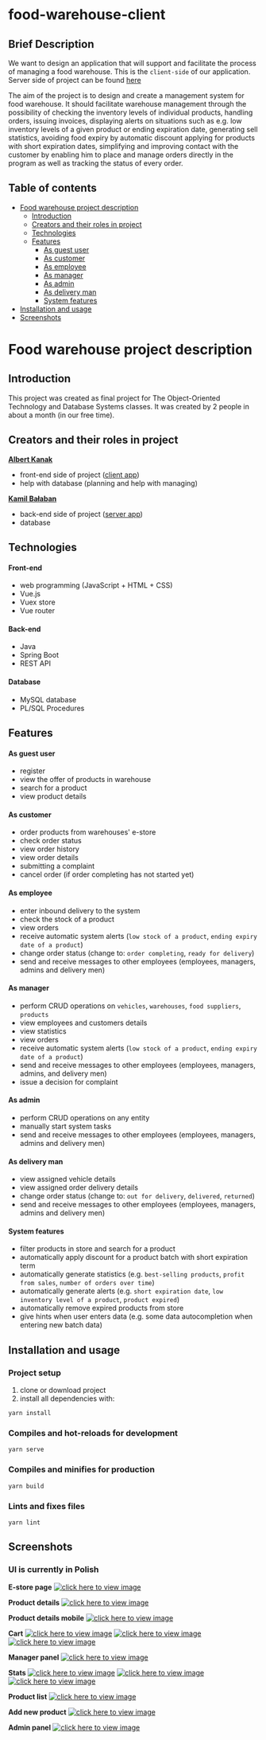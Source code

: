 # food-warehouse-client

## Brief Description

We want to design an application that will support and facilitate the process of managing a food warehouse.
This is the `client-side` of our application. Server side of project can be found [here](https://github.com/A640/food-warehouse-server)

The aim of the project is to design and create a management system for
food warehouse. It should facilitate warehouse management
through the possibility of checking the inventory levels of individual products,
handling orders, issuing invoices, displaying alerts on situations such as e.g.  low inventory levels of a given product or ending expiration date, generating sell statistics, avoiding food expiry by automatic discount applying for products with short expiration dates,
simplifying and improving contact with the customer by enabling him to place and manage orders
directly in the program as well as tracking the status of every order.

## Table of contents

- [Food warehouse project description](#food-warehouse-project-description)
  - [Introduction](#introduction)
  - [Creators and their roles in project](#creators-and-their-roles-in-project)
  - [Technologies](#technologies)
  - [Features](#features)
      - [As guest user](#as-guest-user)
      - [As customer](#as-customer)
      - [As employee](#as-employee)
      - [As manager](#as-manager)
      - [As admin](#as-admin)
      - [As delivery man](#as-delivery-man)
      - [System features](#system-features)
- [Installation and usage](#installation-and-usage)
- [Screenshots](#screenshots)
 


# Food warehouse project description

## Introduction

This project was created as final project for The Object-Oriented Technology and Database Systems classes. It was created by 2 people in about a month (in our free time).


## Creators and their roles in project

**[Albert Kanak](https://github.com/A640)**

- front-end side of project ([client app](https://github.com/A640/food-warehouse-client))
- help with database (planning and help with managing)

**[Kamil Bałaban](https://github.com/GieeFoR)**
- back-end side of project ([server app](https://github.com/A640/food-warehouse-server))
- database


## Technologies

#### Front-end

- web programming (JavaScript + HTML + CSS)
- Vue.js
- Vuex store
- Vue router

#### Back-end

- Java
- Spring Boot
- REST API

#### Database

- MySQL database
- PL/SQL Procedures


## Features

#### As guest user

- register
- view the offer of products in warehouse
- search for a product
- view product details

#### As customer

- order products from warehouses' e-store
- check order status
- view order history
- view order details
- submitting a complaint
- cancel order (if order completing has not started yet)

#### As employee

- enter inbound delivery to the system
- check the stock of a product
- view orders
- receive automatic system alerts (`low stock of a product`, `ending expiry date of a product`)
- change order status (change to: `order completing`, `ready for delivery`)
- send and receive messages to other employees (employees, managers, admins and delivery men)


#### As manager

- perform CRUD operations on `vehicles`, `warehouses`, `food suppliers`, `products`
- view employees and customers details
- view statistics
- view orders
- receive automatic system alerts (`low stock of a product`, `ending expiry date of a product`)
- send and receive messages to other employees (employees, managers, admins, and delivery men)
- issue a decision for complaint


#### As admin

- perform CRUD operations on any entity
- manually start system tasks
- send and receive messages to other employees (employees, managers, admins and delivery men)


#### As delivery man

- view assigned vehicle details
- view assigned order delivery details
- change order status (change to: `out for delivery`, `delivered`, `returned`)
- send and receive messages to other employees (employees, managers, admins and delivery men)

#### System features

- filter products in store and search for a product
- automatically apply discount for a product batch with short expiration term
- automatically generate statistics (e.g. `best-selling products`, `profit from sales`, `number of orders over time`)
- automatically generate alerts (e.g. `short expiration date`, `low inventory level of a product`, `product expired`)
- automatically remove expired products from store
- give hints when user enters data (e.g. some data autocompletion when entering new batch data)





## Installation and usage

### Project setup
1. clone or download project
2. install all dependencies with:
```
yarn install
```

### Compiles and hot-reloads for development
```
yarn serve
```

### Compiles and minifies for production
```
yarn build
```

### Lints and fixes files
```
yarn lint
```



## Screenshots
### UI is currently in Polish
  
**E-store page**
[![click here to view image](https://github.com/A640/food-warehouse-client/blob/assets/screenshots/store.png)](https://github.com/A640/food-warehouse-client/blob/assets/screenshots/store.png?raw=true)

  
**Product details**
[![click here to view image](https://github.com/A640/food-warehouse-client/blob/assets/screenshots/product%20details.png)](https://github.com/A640/food-warehouse-client/blob/assets/screenshots/product%20details.png?raw=true)

  
**Product details mobile**
[![click here to view image](https://github.com/A640/food-warehouse-client/blob/assets/screenshots/product%20details%20mobile.png)](https://github.com/A640/food-warehouse-client/blob/assets/screenshots/product%20details%20mobile.png?raw=true)

  
**Cart**
[![click here to view image](https://github.com/A640/food-warehouse-client/blob/assets/screenshots/cart%201.png)](https://github.com/A640/food-warehouse-client/blob/assets/screenshots/cart%201.png?raw=true)
[![click here to view image](https://github.com/A640/food-warehouse-client/blob/assets/screenshots/cart%202.png)](https://github.com/A640/food-warehouse-client/blob/assets/screenshots/cart%202.png?raw=true)
[![click here to view image](https://github.com/A640/food-warehouse-client/blob/assets/screenshots/cart%203.png)](https://github.com/A640/food-warehouse-client/blob/assets/screenshots/cart%203.png?raw=true)

  
**Manager panel**
[![click here to view image](https://github.com/A640/food-warehouse-client/blob/assets/screenshots/manager%20-%20employee.png)](https://github.com/A640/food-warehouse-client/blob/assets/screenshots/manager%20-%20employee.png?raw=true)

  
**Stats**
[![click here to view image](https://github.com/A640/food-warehouse-client/blob/assets/screenshots/stats%201.png)](https://github.com/A640/food-warehouse-client/blob/assets/screenshots/stats%201.png?raw=true)
[![click here to view image](https://github.com/A640/food-warehouse-client/blob/assets/screenshots/stats%202.png)](https://github.com/A640/food-warehouse-client/blob/assets/screenshots/stats%202.png?raw=true)
[![click here to view image](https://github.com/A640/food-warehouse-client/blob/assets/screenshots/stats%203.png)](https://github.com/A640/food-warehouse-client/blob/assets/screenshots/stats%203.png?raw=true)

  
**Product list**
[![click here to view image](https://github.com/A640/food-warehouse-client/blob/assets/screenshots/manager%20-%20products.png)](https://github.com/A640/food-warehouse-client/blob/assets/screenshots/manager%20-%20products.png?raw=true)

  
**Add new product**
[![click here to view image](https://github.com/A640/food-warehouse-client/blob/assets/screenshots/manager%20-%20add%20product.png)](https://github.com/A640/food-warehouse-client/blob/assets/screenshots/manager%20-%20add%20product.png?raw=true)

  
**Admin panel**
[![click here to view image](https://github.com/A640/food-warehouse-client/blob/assets/screenshots/admin%20-%20vehicle.png)](https://github.com/A640/food-warehouse-client/blob/assets/screenshots/admin%20-%20vehicle.png?raw=true)


